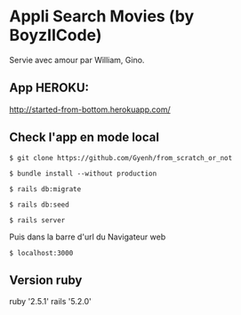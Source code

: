 # Appli Search Movies (by BoyzIICode)

Servie avec amour par William, Gino.

## App HEROKU:
http://started-from-bottom.herokuapp.com/

## Check l'app en mode local

```
$ git clone https://github.com/Gyenh/from_scratch_or_not
```
```
$ bundle install --without production
```
```
$ rails db:migrate
```
```
$ rails db:seed
```
```
$ rails server
```
Puis dans la barre d'url du Navigateur web
```
$ localhost:3000
```

## Version ruby
ruby '2.5.1'
rails '5.2.0'
